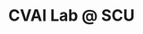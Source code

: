 ---
#
# Use the widgets beneath and the content will be
# inserted automagically in the webpage. To make
# this work, you have to use › layout: frontpage
#
layout: frontpage
header:
  image_fullwidth:
title: "CVAI Lab @ SCU"

#slider:
#text_color: white
#shadow_color: black
#slides: 
#  - image: gallery-example-1.jpg
#    slide_html:
#  - image: gallery-example-2.jpg
#    slide_html: "<h2>Yes, this carousel supports html texting</h2>"
#  - image: gallery-example-3.jpg
#    slide_html: "<h2>Yes, this carousel supports html texting</h2>"

sidebar: right

widget1:
  title: "成员"
  url: "/people/"
  image: widget-1-302x182.jpg
  # text: 'Check out our demo for multi-person <br/> pose estimation!'
widget2:
  title: "著作"
  url: '/publication/'
  # text: 'We are also conducting reseaches about detecting objects in videos, check out our demo!'
  image: widget-1-302x182.jpg

widget3:
  title: "项目"
  url: '/project/'
  image: widget-1-302x182.jpg
  # text: 'Our team won the 2nd place in the pose-track challenge.'


# widget3:
#   title: "成员"
#   url: 'https://github.com/Phlow/feeling-responsive'
#   image: widget-github-303x182.jpg
#   text: '<em>Feeling Responsive</em> is free and licensed under a MIT License. Make it your own and start building. Grab the <a href="https://github.com/Phlow/feeling-responsive/tree/bare-bones-version">Bare-Bones-Version</a> for a fresh start or learn how to use it with the <a href="https://github.com/Phlow/feeling-responsive/tree/gh-pages">education-version</a> with sample posts and images. Then tell me via Twitter <a href="http://twitter.com/phlow">@phlow</a>.'

#
# Use the call for action to show a button on the frontpage
#
# To make internal links, just use a permalink like this
# url: /getting-started/
#
# To style the button in different colors, use no value
# to use the main color or success, alert or secondary.
# To change colors see sass/_01_settings_colors.scss
#
#callforaction:
#  url: https://tinyletter.com/feeling-responsive
#  text: Inform me about new updates and features ›
#  style: alert
permalink: /index.html
#
# This is a nasty hack to make the navigation highlight
# this page as active in the topbar navigation
#
homepage: true

---